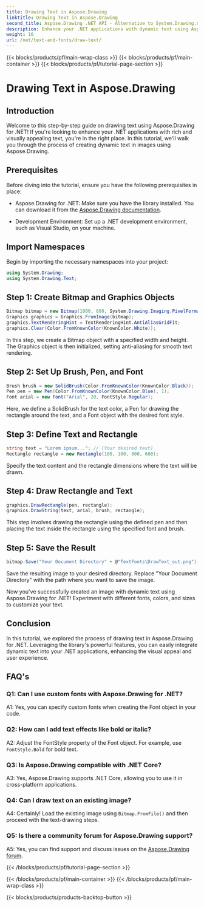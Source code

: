 ```yaml
---
title: Drawing Text in Aspose.Drawing
linktitle: Drawing Text in Aspose.Drawing
second_title: Aspose.Drawing .NET API - Alternative to System.Drawing.Common
description: Enhance your .NET applications with dynamic text using Aspose.Drawing for .NET. Follow our step-by-step guide to draw text, customize fonts, and create visually appealing images.
weight: 10
url: /net/text-and-fonts/draw-text/
---
```


{{< blocks/products/pf/main-wrap-class >}}
{{< blocks/products/pf/main-container >}}
{{< blocks/products/pf/tutorial-page-section >}}

# Drawing Text in Aspose.Drawing

## Introduction

Welcome to this step-by-step guide on drawing text using Aspose.Drawing for .NET! If you're looking to enhance your .NET applications with rich and visually appealing text, you're in the right place. In this tutorial, we'll walk you through the process of creating dynamic text in images using Aspose.Drawing.

## Prerequisites

Before diving into the tutorial, ensure you have the following prerequisites in place:

- Aspose.Drawing for .NET: Make sure you have the library installed. You can download it from the [Aspose.Drawing documentation](https://reference.aspose.com/drawing/net/).

- Development Environment: Set up a .NET development environment, such as Visual Studio, on your machine.

## Import Namespaces

Begin by importing the necessary namespaces into your project:

```csharp
using System.Drawing;
using System.Drawing.Text;
```

## Step 1: Create Bitmap and Graphics Objects

```csharp
Bitmap bitmap = new Bitmap(1000, 800, System.Drawing.Imaging.PixelFormat.Format32bppPArgb);
Graphics graphics = Graphics.FromImage(bitmap);
graphics.TextRenderingHint = TextRenderingHint.AntiAliasGridFit;
graphics.Clear(Color.FromKnownColor(KnownColor.White));
```

In this step, we create a Bitmap object with a specified width and height. The Graphics object is then initialized, setting anti-aliasing for smooth text rendering.

## Step 2: Set Up Brush, Pen, and Font

```csharp
Brush brush = new SolidBrush(Color.FromKnownColor(KnownColor.Black));
Pen pen = new Pen(Color.FromKnownColor(KnownColor.Blue), 1);
Font arial = new Font("Arial", 20, FontStyle.Regular);
```

Here, we define a SolidBrush for the text color, a Pen for drawing the rectangle around the text, and a Font object with the desired font style.

## Step 3: Define Text and Rectangle

```csharp
string text = "Lorem ipsum..."; // (Your desired text)
Rectangle rectangle = new Rectangle(100, 100, 800, 600);
```

Specify the text content and the rectangle dimensions where the text will be drawn.

## Step 4: Draw Rectangle and Text

```csharp
graphics.DrawRectangle(pen, rectangle);
graphics.DrawString(text, arial, brush, rectangle);
```

This step involves drawing the rectangle using the defined pen and then placing the text inside the rectangle using the specified font and brush.

## Step 5: Save the Result

```csharp
bitmap.Save("Your Document Directory" + @"TextFonts\DrawText_out.png");
```

Save the resulting image to your desired directory. Replace "Your Document Directory" with the path where you want to save the image.

Now you've successfully created an image with dynamic text using Aspose.Drawing for .NET! Experiment with different fonts, colors, and sizes to customize your text.

## Conclusion

In this tutorial, we explored the process of drawing text in Aspose.Drawing for .NET. Leveraging the library's powerful features, you can easily integrate dynamic text into your .NET applications, enhancing the visual appeal and user experience.

## FAQ's

### Q1: Can I use custom fonts with Aspose.Drawing for .NET?

A1: Yes, you can specify custom fonts when creating the Font object in your code.

### Q2: How can I add text effects like bold or italic?

A2: Adjust the FontStyle property of the Font object. For example, use `FontStyle.Bold` for bold text.

### Q3: Is Aspose.Drawing compatible with .NET Core?

A3: Yes, Aspose.Drawing supports .NET Core, allowing you to use it in cross-platform applications.

### Q4: Can I draw text on an existing image?

A4: Certainly! Load the existing image using `Bitmap.FromFile()` and then proceed with the text-drawing steps.

### Q5: Is there a community forum for Aspose.Drawing support?

A5: Yes, you can find support and discuss issues on the [Aspose.Drawing forum](https://forum.aspose.com/c/diagram/17).

{{< /blocks/products/pf/tutorial-page-section >}}

{{< /blocks/products/pf/main-container >}}
{{< /blocks/products/pf/main-wrap-class >}}

{{< blocks/products/products-backtop-button >}}
